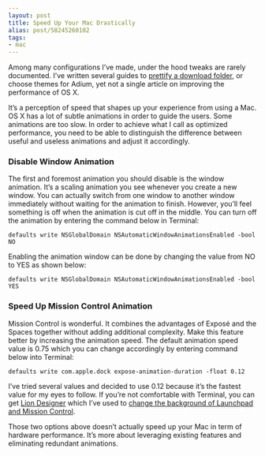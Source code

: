 ```yaml
---
layout: post
title: Speed Up Your Mac Drastically
alias: post/58245260102
tags:
- mac
---
```

Among many configurations I’ve made, under the hood tweaks are rarely documented. I’ve written several guides to [prettify a download folder][3], or choose themes for Adium, yet not a single article on improving the performance of OS X.

[3]: http://sayzlim.net/clean-your-menu-bar-sweeten-download-stack/

<!--more-->

It’s a perception of speed that shapes up your experience from using a Mac. OS X has a lot of subtle animations in order to guide the users. Some animations are too slow. In order to achieve what I call as optimized performance, you need to be able to distinguish the difference between useful and useless animations and adjust it accordingly.

### Disable Window Animation

The first and foremost animation you should disable is the window animation. It’s a scaling animation you see whenever you create a new window. You can actually switch from one window to another window immediately without waiting for the animation to finish. However, you’ll feel something is off when the animation is cut off in the middle. You can turn off the animation by entering the command below in Terminal:

	defaults write NSGlobalDomain NSAutomaticWindowAnimationsEnabled -bool NO

Enabling the animation window can be done by changing the value from NO to YES as shown below:

	defaults write NSGlobalDomain NSAutomaticWindowAnimationsEnabled -bool YES

### Speed Up Mission Control Animation

Mission Control is wonderful. It combines the advantages of Exposé and the Spaces together without adding additional complexity. Make this feature better by increasing the animation speed. The default animation speed value is 0.75 which you can change accordingly by entering command below into Terminal:

	defaults write com.apple.dock expose-animation-duration -float 0.12

I’ve tried several values and decided to use 0.12 because it’s the fastest value for my eyes to follow. If you’re not comfortable with Terminal, you can get [Lion Designer][6] which I’ve used to [change the background of Launchpad and Mission Control][5].

[5]: http://sayzlim.net/spice-up-os-x-mission-control/
[6]: http://www.moritzwette.com/liondesigner/

Those two options above doesn’t actually speed up your Mac in term of hardware performance. It’s more about leveraging existing features and eliminating redundant animations.